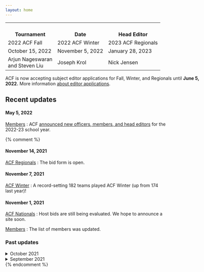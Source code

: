 ```yaml
---
layout: home
---
```


<table>
  <tr>
    <th>
      <h4 style="margin-bottom:0px">Tournament</h4>
    </th>
    <th>
      <h4 style="margin-bottom:0px">Date</h4>
    </th>
    <th>
      <h4 style="margin-bottom:0px">Head Editor</h4>
    </th>
  </tr>
  <tr>
    <td>
      2022 ACF Fall
    </td>
    <td>
      2022 ACF Winter
    </td>
    <td>
      2023 ACF Regionals
    </td>
  </tr>
  <tr>
    <td>
      October 15, 2022
    </td>
    <td>
      November 5, 2022
    </td>
    <td>
      January 28, 2023
    </td>
  </tr>
  <tr>
    <td>
      Arjun Nageswaran <br>and Steven Liu
    </td>
    <td>
      Joseph Krol
    </td>
    <td>
      Nick Jensen
    </td>
  </tr>
</table>

<p style="width:620px;">ACF is now accepting subject editor applications for Fall, Winter, and Regionals until <b>June 5, 2022.</b> More information <a href="https://hsquizbowl.org/forums/viewtopic.php?p=390077#p390077">about editor applications</a>.</p>

<!-- Set title and description in config.yml -->

## Recent updates

#### May 5, 2022
[Members](/members)
: ACF [announced new officers, members, and head editors](https://hsquizbowl.org/forums/viewtopic.php?f=9&t=25323) for the 2022-23 school year.

{% comment %}
#### November 14, 2021
[ACF Regionals](/regionals)
: The bid form is open.

#### November 7, 2021
[ACF Winter](/winter)
: A record-setting 182 teams played ACF Winter (up from 174 last year)!

#### November 1, 2021
[ACF Nationals](/nationals)
: Host bids are still being evaluated. We hope to announce a site soon.

[Members](/members)
: The list of members was updated.

### Past updates

<details markdown="1">
<summary>
October 2021
</summary>

#### October 19, 2021
[ACF Regionals](/regionals)
: The editing team was updated.

#### October 16, 2021
[ACF Fall](/fall)
: A record-setting 259 teams played ACF Fall!

#### October 11, 2021
[ACF Regionals](/regionals)
: Global announcement has been published.

#### October 1, 2021
[Miscellaneous Policies](/policies)
: New policy on pseudonyms.

[Carper Award](/carper)
: Added 2021 winners.
</details>

<details markdown="1">
<summary>
September 2021
</summary>

#### September 26, 2021
[ACF Fall](/fall) and [ACF Winter](/winter)
: Clarified $0 minimum fee.

#### September 25, 2021
[ACF Fall](/fall)
: Clarified that eligibility restrictions do not apply to high-school-only mirrors.

#### September 22, 2021
[ACF Fall](/fall)
: All host sites have been selected. Registration has opened for teams and staffers.

[ACF Nationals](/nationals)
: The editing team has been finalized. We are also currently accepting hosting bids.

#### September 20, 2021
[ACF Winter](/winter)
: The −$25 deadline for packet submission [was extended](https://hsquizbowl.org/forums/viewtopic.php?f=8&t=25262&p=386239#p386239) to Friday, September 24. The [bid form](https://forms.gle/6kDFdeFpYuECB9Me9) is also open.

#### September 3, 2021
[Members](/members)
: ACF [announced new officers and members](https://hsquizbowl.org/forums/viewtopic.php?f=9&t=25323) following the long-awaited 2021 ACF Nationals.

</details>
{% endcomment %}
